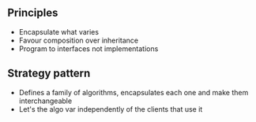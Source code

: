 ## Principles 

- Encapsulate what varies
- Favour composition over inheritance
- Program to interfaces not implementations

## Strategy pattern

- Defines a family of algorithms, encapsulates each one and make them interchangeable
- Let's the algo var independently of the clients that use it
